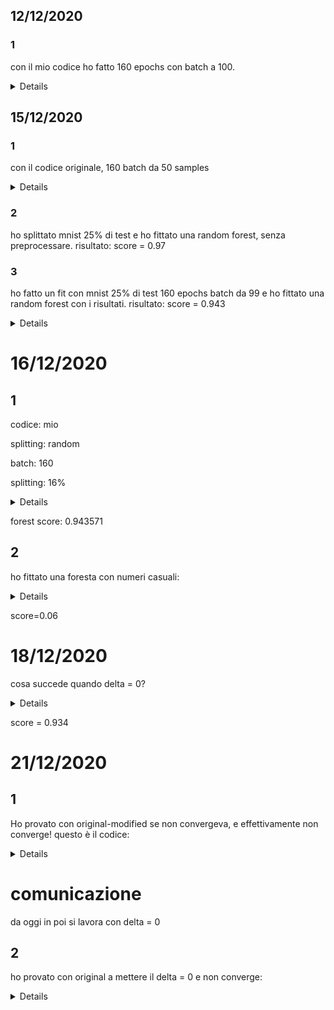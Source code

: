 ## 12/12/2020

### 1

con il mio codice ho fatto 160 epochs con batch a 100.
<details>

![](12-12-2020/1/2020-12-12-weights.png)

![](12-12-2020/1/2020-12-12-norms.png)

![](12-12-2020/1/2020-12-12-ravel.png)
</details>

## 15/12/2020

### 1
con il codice originale, 160 batch da 50 samples
<details>
![](15-12-2020/1/15-12-2020-original.png)
</details>

### 2

ho splittato mnist 25% di test e ho fittato una random forest, senza preprocessare. risultato: score = 0.97

### 3

ho fatto un fit con mnist 25% di test 160 epochs batch da 99 e ho fittato una random forest con i risultati. risultato: score = 0.943
<details>
![](15-12-2020/2/p-norms.png)

![](15-12-2020/2/weights_heatmap.png)

![](15-12-2020/2/weights_unraveled.png)
</details>

# 16/12/2020

## 1

codice: mio

splitting: random

batch: 160

splitting: 16%
<details>

```
layer1.fit_single_batch( batch=batch, n_hiddens=100, delta=0.4, p=2, R=1,
                            scale=1, k=2, learn_rate=0.02, sigma=1,
                            activation_function=chu.activ, batch_size=99,
                            epoch=epoch, epochs=epochs)
```
![](16-12-2020/1/1.png)
![](16-12-2020/1/2.png)
![](16-12-2020/1/3.png)
</details>

forest score: 0.943571

## 2

ho fittato una foresta con numeri casuali:
<details>

```
a = np.random.normal(0, 1, (58800,100))

forest2.fit(a, y_train)
```
</details>

score=0.06

# 18/12/2020
cosa succede quando delta = 0?
<details>

```
layer1 = chu.CHUNeuralNetwork()
epochs=160
batch_size=100

start = time()
for epoch in range(epochs):
    X = X_train[np.random.permutation(len(X_train)),:]
    for i in range(0, len(X), batch_size):
        batch = X[i:i+batch_size]
        layer1 = layer1.fit_single_batch(batch=batch, n_hiddens=100, delta=0., p=2,
                                         R=1, scale=1, k=2, learn_rate=0.02,
                                         sigma=1, epoch=epoch, epochs=epochs)
    print(epoch)
```

![](18-12-2020/1/1.png)
![](18-12-2020/1/2.png)
![](18-12-2020/1/3.png)
</details>

score = 0.934

# 21/12/2020

## 1

Ho provato con original-modified se non convergeva, e effettivamente non converge! questo è il codice:

<details>

```
import numpy as np
from sklearn.datasets import fetch_openml
from sklearn.model_selection import train_test_split
import matplotlib.pyplot as plt
import pandas as pd
from os.path import exists
import CHUNeuralNetwork as chu
from time import time
import utilities as utils

np.random.seed(1024)
rng = np.random.default_rng(1024)


# %% loading and splitting the MNIST dataset

if not exists('./database_file'):
    mnist, y = fetch_openml('mnist_784', version=1, return_X_y=True)
    mnist_dataframe = pd.DataFrame(mnist)
    mnist_dataframe.to_hdf("database_file", key="key")

X_train = np.array(pd.read_hdf("database_file"))/255.



# %%
eps0=0.02    # learning rate
Kx=10 # draw parameter
Ky=10 # draw parameter
hiddens=Kx*Ky    # number of hidden units that are displayed in Ky by Kx array
sigma=1.0 # init weight standard deviation
epochs=160      # number of epochs
batch_size=100      # size of the minibatch
prec=1e-30 # safety nonzero division parameter
delta=0.4    # Strength of the anti-hebbian learning
p=2.0        # Lebesgue norm of the weights
k=2          # ranking parameter, must be integer that is bigger or equal than 2

# %%


weight_matrix = np.random.normal(0, sigma, (hiddens, len(X_train[0]))) # init weights
start=time()
for epoch in range(epochs):
    X_train=X_train[np.random.permutation(len(X_train)),:]
    for batch in chu.batchize(X_train, batch_size):
        sig=np.sign(weight_matrix)
        product = batch @ (sig*np.absolute(weight_matrix)**(p-1)).T # (i,j)
        y=np.argsort(product)
        update = np.zeros((hiddens, len(X_train[0])))
        for i in range(len(batch)):
            h = y[i,-1]
            a = y[i,-k]
            update[h] += batch[i] - product[i,h] * weight_matrix[h]
            update[a] += -delta * (batch[i] - product[i,a] * weight_matrix[a])

        scaled_update = chu.scale_update(update, epoch, epochs, eps0)
        weight_matrix += scaled_update
    print(epoch)
print(time()-start)

utils.image_representation(weight_matrix)
```


![](21-12-2020/1/1.png)
![](21-12-2020/1/2.png)
![](21-12-2020/1/3.png)
</details>

# comunicazione
da oggi in poi si lavora con delta = 0

## 2

ho provato con original a mettere il delta = 0 e non converge:
<details>

```

```
</details>
